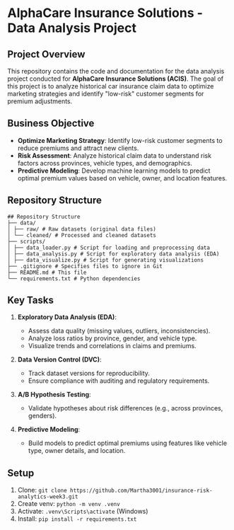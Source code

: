 # AlphaCare Insurance Solutions - Data Analysis Project

## Project Overview
This repository contains the code and documentation for the data analysis project conducted for **AlphaCare Insurance Solutions (ACIS)**. The goal of this project is to analyze historical car insurance claim data to optimize marketing strategies and identify "low-risk" customer segments for premium adjustments.

## Business Objective
- **Optimize Marketing Strategy**: Identify low-risk customer segments to reduce premiums and attract new clients.
- **Risk Assessment**: Analyze historical claim data to understand risk factors across provinces, vehicle types, and demographics.
- **Predictive Modeling**: Develop machine learning models to predict optimal premium values based on vehicle, owner, and location features.

## Repository Structure
```
## Repository Structure
├── data/
│ ├── raw/ # Raw datasets (original data files)
│ └── cleaned/ # Processed and cleaned datasets
├── scripts/
│ ├── data_loader.py # Script for loading and preprocessing data
│ ├── data_analysis.py # Script for exploratory data analysis (EDA)
│ ├── data_visualize.py # Script for generating visualizations
├── .gitignore # Specifies files to ignore in Git
├── README.md # This file
└── requirements.txt # Python dependencies
```


## Key Tasks
1. **Exploratory Data Analysis (EDA)**:
   - Assess data quality (missing values, outliers, inconsistencies).
   - Analyze loss ratios by province, gender, and vehicle type.
   - Visualize trends and correlations in claims and premiums.

2. **Data Version Control (DVC)**:
   - Track dataset versions for reproducibility.
   - Ensure compliance with auditing and regulatory requirements.

3. **A/B Hypothesis Testing**:
   - Validate hypotheses about risk differences (e.g., across provinces, genders).

4. **Predictive Modeling**:
   - Build models to predict optimal premiums using features like vehicle type, owner details, and location.

## Setup
1. Clone: `git clone https://github.com/Martha3001/insurance-risk-analytics-week3.git`
2. Create venv: `python -m venv .venv`
3. Activate: `.venv\Scripts\activate` (Windows)
4. Install: `pip install -r requirements.txt`
